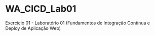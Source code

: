# WA_CICD_Lab01
Exercício 01 - Laboratório 01 (Fundamentos de Integração Contínua e Deploy de Aplicação Web)
